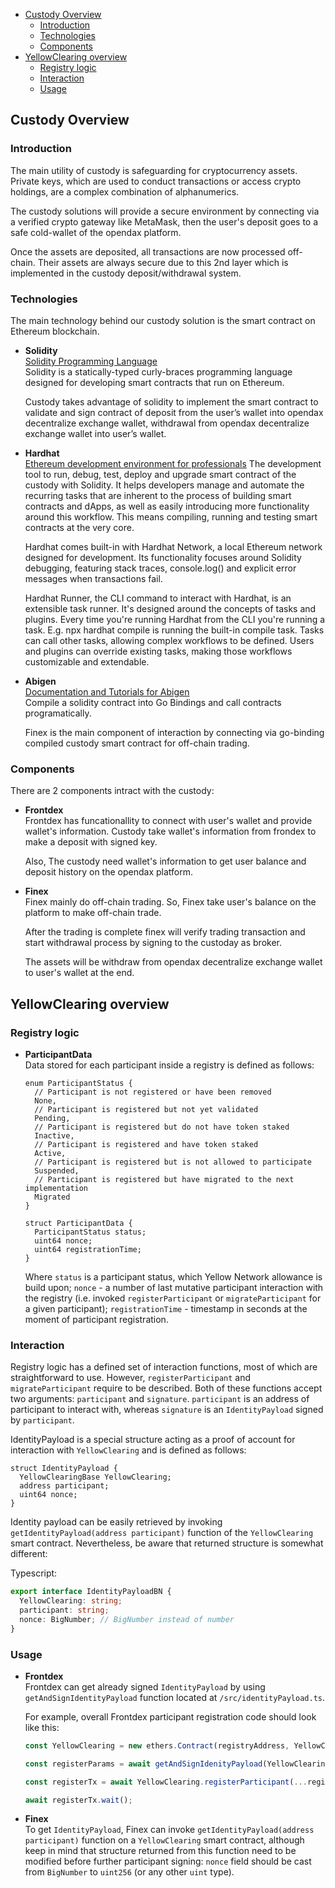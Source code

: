 <!-- START doctoc generated TOC please keep comment here to allow auto update -->
<!-- DON'T EDIT THIS SECTION, INSTEAD RE-RUN doctoc TO UPDATE -->

- [Custody Overview](#custody-overview)
  - [Introduction](#introduction)
  - [Technologies](#technologies)
  - [Components](#components)
- [YellowClearing overview](#yellowclearing-overview)
  - [Registry logic](#registry-logic)
  - [Interaction](#interaction)
  - [Usage](#usage)

<!-- END doctoc generated TOC please keep comment here to allow auto update -->

## Custody Overview

### Introduction

The main utility of custody is safeguarding for cryptocurrency assets. Private keys, which are used to conduct transactions or access crypto holdings, are a complex combination of alphanumerics.

The custody solutions will provide a secure environment by connecting via a verified crypto gateway like MetaMask, then the user's deposit goes to a safe cold-wallet of the opendax platform.

Once the assets are deposited, all transactions are now processed off-chain. Their assets are always secure due to this 2nd layer which is implemented in the custody deposit/withdrawal system.

### Technologies

The main technology behind our custody solution is the smart contract on Ethereum blockchain.

- **Solidity**  
  [Solidity Programming Language](https://soliditylang.org/)  
  Solidity is a statically-typed curly-braces programming language designed for developing smart contracts that run on Ethereum.

  Custody takes advantage of solidity to implement the smart contract to validate and sign contract of deposit from the user’s wallet into opendax decentralize exchange wallet, withdrawal from opendax decentralize exchange wallet into user’s wallet.

- **Hardhat**  
  [Ethereum development environment for professionals](https://hardhat.org/)
  The development tool to run, debug, test, deploy and upgrade smart contract of the custody with Solidity. It helps developers manage and automate the recurring tasks that are inherent to the process of building smart contracts and dApps, as well as easily introducing more functionality around this workflow. This means compiling, running and testing smart contracts at the very core.

  Hardhat comes built-in with Hardhat Network, a local Ethereum network designed for development. Its functionality focuses around Solidity debugging, featuring stack traces, console.log() and explicit error messages when transactions fail.

  Hardhat Runner, the CLI command to interact with Hardhat, is an extensible task runner. It's designed around the concepts of tasks and plugins. Every time you're running Hardhat from the CLI you're running a task. E.g. npx hardhat compile is running the built-in compile task. Tasks can call other tasks, allowing complex workflows to be defined. Users and plugins can override existing tasks, making those workflows customizable and extendable.

- **Abigen**  
  [Documentation and Tutorials for Abigen](https://docs.avax.network/build/tools/abigen/)  
  Compile a solidity contract into Go Bindings and call contracts programatically.

  Finex is the main component of interaction by connecting via go-binding compiled custody smart contract for off-chain trading.

### Components

There are 2 components intract with the custody:

- **Frontdex**  
  Frontdex has funcationallity to connect with user's wallet and provide wallet's information.
  Custody take wallet's information from frondex to make a deposit with signed key.

  Also, The custody need wallet's information to get user balance and deposit history on the opendax platform.

- **Finex**  
  Finex mainly do off-chain trading. So, Finex take user's balance on the platform to make off-chain trade.

  After the trading is complete finex will verify trading transaction and start withdrawal process by signing to the custoday as broker.

  The assets will be withdraw from opendax decentralize exchange wallet to user's wallet at the end.

## YellowClearing overview

### Registry logic

- **ParticipantData**  
  Data stored for each participant inside a registry is defined as follows:

  ```solidity
  enum ParticipantStatus {
    // Participant is not registered or have been removed
    None,
    // Participant is registered but not yet validated
    Pending,
    // Participant is registered but do not have token staked
    Inactive,
    // Participant is registered and have token staked
    Active,
    // Participant is registered but is not allowed to participate
    Suspended,
    // Participant is registered but have migrated to the next implementation
    Migrated
  }

  struct ParticipantData {
    ParticipantStatus status;
    uint64 nonce;
    uint64 registrationTime;
  }
  ```

  Where `status` is a participant status, which Yellow Network allowance is build upon; `nonce` - a number of last mutative participant interaction with the registry (i.e. invoked `registerParticipant` or `migrateParticipant` for a given participant); `registrationTime` - timestamp in seconds at the moment of participant registration.

### Interaction

Registry logic has a defined set of interaction functions, most of which are straightforward to use. However, `registerParticipant` and `migrateParticipant` require to be described. Both of these functions accept two arguments: `participant` and `signature`.
`participant` is an address of participant to interact with, whereas `signature` is an `IdentityPayload` signed by `participant`.

IdentityPayload is a special structure acting as a proof of account for interaction with `YellowClearing` and is defined as follows:

```solidity
struct IdentityPayload {
  YellowClearingBase YellowClearing;
  address participant;
  uint64 nonce;
}
```

Identity payload can be easily retrieved by invoking `getIdentityPayload(address participant)` function of the `YellowClearing` smart contract. Nevertheless, be aware that returned structure is somewhat different:

Typescript:

```typescript
export interface IdentityPayloadBN {
  YellowClearing: string;
  participant: string;
  nonce: BigNumber; // BigNumber instead of number
}
```

### Usage

- **Frontdex**  
  Frontdex can get already signed `IdentityPayload` by using `getAndSignIdentityPayload` function located at `/src/identityPayload.ts`.

  For example, overall Frontdex participant registration code should look like this:

  ```typescript
  const YellowClearing = new ethers.Contract(registryAddress, YellowClearingV1Artifact.abi, signer);

  const registerParams = await getAndSignIdenityPayload(YellowClearing, signer);

  const registerTx = await YellowClearing.registerParticipant(...registerParams);

  await registerTx.wait();
  ```

- **Finex**  
  To get `IdentityPayload`, Finex can invoke `getIdentityPayload(address participant)` function on a `YellowClearing` smart contract, although keep in mind that structure returned from this function need to be modified before further participant signing: `nonce` field should be cast from `BigNumber` to `uint256` (or any other `uint` type).
